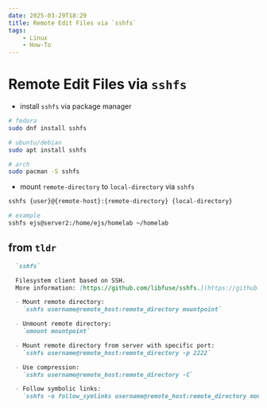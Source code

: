 ```yaml
---
date: 2025-03-29T18:29
title: Remote Edit Files via `sshfs`
tags: 
    - Linux
    - How-To
---
```

<!-- 2025-03-29-1829 (March 29, 2025 06:29:38 PM) -->

# Remote Edit Files via `sshfs`

- install `sshfs` via package manager

```bash
# fedora
sudo dnf install sshfs

# ubuntu/debian
sudo apt install sshfs

# arch
sudo pacman -S sshfs
```

- mount `remote-directory` to `local-directory` via `sshfs`

```bash
sshfs {user}@{remote-host}:{remote-directory} {local-directory}

# example
sshfs ejs@server2:/home/ejs/homelab ~/homelab
```

## from `tldr`

```md
  `sshfs`

  Filesystem client based on SSH.
  More information: [https://github.com/libfuse/sshfs.](https://github.com/libfuse/sshfs.)

  - Mount remote directory:
    `sshfs username@remote_host:remote_directory mountpoint`

  - Unmount remote directory:
    `umount mountpoint`

  - Mount remote directory from server with specific port:
    `sshfs username@remote_host:remote_directory -p 2222`

  - Use compression:
    `sshfs username@remote_host:remote_directory -C`

  - Follow symbolic links:
    `sshfs -o follow_symlinks username@remote_host:remote_directory mountpoint`
```
